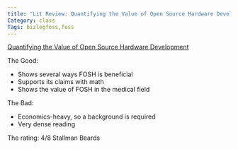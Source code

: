 ```yaml
---
title: "Lit Review: Quantifying the Value of Open Source Hardware Development"
Category: class
Tags: bizlegfoss,foss
---
```


[Quantifying the Value of Open Source Hardware Development][fosh]

The Good:

- Shows several ways FOSH is beneficial
- Supports its claims with math
- Shows the value of FOSH in the medical field

The Bad:

- Economics-heavy, so a background is required
- Very dense reading

The rating: 4/8 Stallman Beards

[fosh]: http://bizlegfoss-ritigm.rhcloud.com/static/books/ME_2015011215185288-Value-OSHW.pdf
